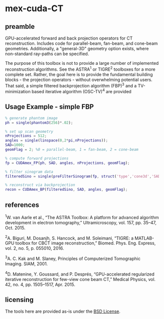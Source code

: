 # mex-cuda-CT

## preamble
GPU-accelerated forward and back projection operators for CT reconstruction.
Includes code for parallel-beam, fan-beam, and cone-beam geometries. 
Additionally, a "general-3D" geometry option exists, where non-standard ray-paths can be specified.


The purpose of this toolbox is not to provide a large number of implemented reconstruction algorithms. See the ASTRA<sup>1</sup> or TIGRE<sup>2</sup> toolboxes for a more complete set. 
Rather, the goal here is to provide the fundamental building blocks - the projection operators - without overwhelming potential users. That said, a simple filtered backprojection algorithm (FBP)<sup>3</sup> and a TV-minimization based iterative algorithm (OSC-TV)<sup>4</sup> are provided

## Usage Example - simple FBP
```MATLAB
% generate phantom image
ph = single(phantom3(256)*.02);

% set up scan geometry
nProjections = 512;
angles = single(linspace(0,2*pi,nProjections));
SAD=1000;
geomFlag = 2; %0 = parallel-beam, 1 = fan-beam, 2 = cone-beam

% compute forward projections
fp = CUDAmex_FP(ph, SAD, angles, nProjections, geomFlag);

% filter sinogram data
filteredSino = single(preFilterSinogram(fp, struct('type','cone3d','SAD',SAD),angles,'hamming',1);

% reconstruct via backprojection
recon = CUDAmex_BP(filteredSino, SAD, angles, geomFlag);
```


## references
<sup>1</sup>W. van Aarle et al., “The ASTRA Toolbox: A platform for advanced algorithm development in electron tomography,” Ultramicroscopy, vol. 157, pp. 35–47, Oct. 2015.

<sup>2</sup>A. Biguri, M. Dosanjh, S. Hancock, and M. Soleimani, “TIGRE: a MATLAB-GPU toolbox for CBCT image reconstruction,” Biomed. Phys. Eng. Express, vol. 2, no. 5, p. 055010, 2016.

<sup>3</sup>A. C. Kak and M. Slaney, Principles of Computerized Tomographic Imaging. SIAM, 2001.

<sup>4</sup>D. Matenine, Y. Goussard, and P. Després, “GPU-accelerated regularized iterative reconstruction for few-view cone beam CT,” Medical Physics, vol. 42, no. 4, pp. 1505–1517, Apr. 2015.

## licensing

The tools here are provided as-is under the [BSD License][1].

[1]:LICENSE.txt
